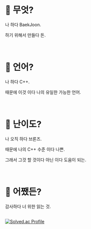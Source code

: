 # 🧠 무엇?
나 하다 BaekJoon.

하기 위해서 만들다 돈.<br><br><br>

# 💬 언어?
나 하다 C++.

때문에 이것 이다 나의 유일한 가능한 언어.<br><br><br>

# 🏅 난이도?
나 오직 하다 브론즈.

때문에 나의 C++ 수준 이다 나쁜.

그래서 그것 할 것이다 아닌 이다 도움이 되는.<br><br><br>

# 🤷 어쨌든?
감사하다 너 위한 읽는 것. <br><br>

[![Solved.ac Profile](http://mazassumnida.wtf/api/generate_badge?boj=flod1998)](https://solved.ac/flod1998)
